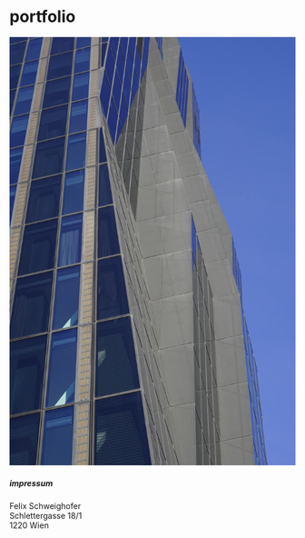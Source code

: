 # portfolio

![DC Tower](./assets/images/DSC4463.png)

##### impressum

Felix Schweighofer  
Schlettergasse 18/1  
1220 Wien  
